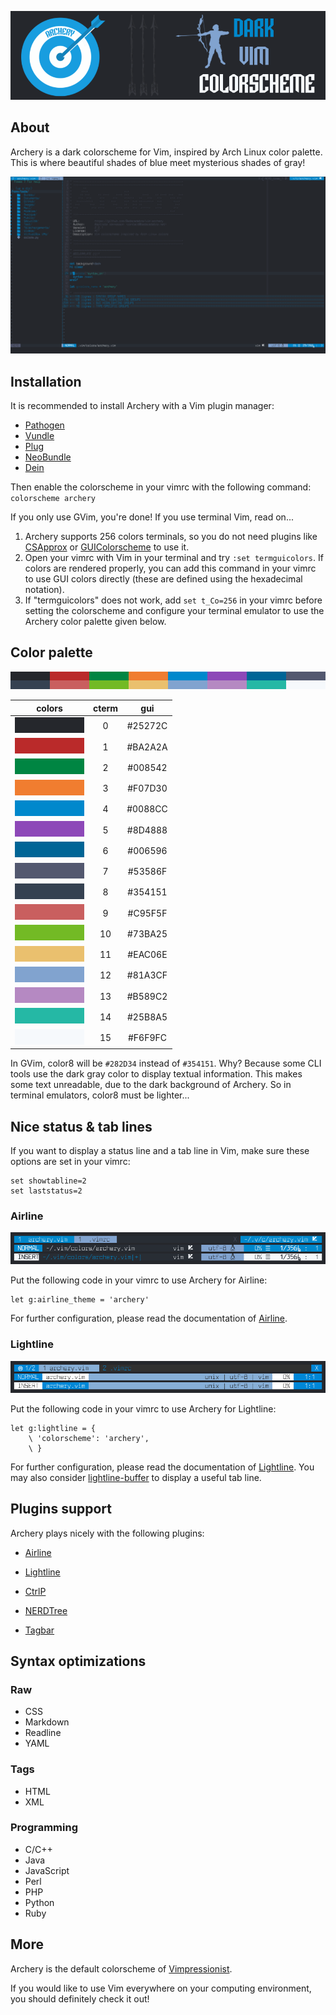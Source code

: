 ![Logo](https://raw.githubusercontent.com/Badacadabra/vim-archery/master/images/logo.png)

## About

Archery is a dark colorscheme for Vim, inspired by Arch Linux color palette. This is where beautiful shades of blue meet mysterious shades of gray!

![Screenshot](https://raw.githubusercontent.com/Badacadabra/vim-archery/master/images/screenshot.png)

## Installation

It is recommended to install Archery with a Vim plugin manager:

* [Pathogen](https://github.com/tpope/vim-pathogen)
* [Vundle](https://github.com/VundleVim/Vundle.vim)
* [Plug](https://github.com/junegunn/vim-plug)
* [NeoBundle](https://github.com/Shougo/neobundle.vim)
* [Dein](https://github.com/Shougo/dein.vim)

Then enable the colorscheme in your vimrc with the following command: `colorscheme archery`

If you only use GVim, you're done! If you use terminal Vim, read on...

1. Archery supports 256 colors terminals, so you do not need plugins like [CSApprox](https://github.com/vim-scripts/CSApprox) or [GUIColorscheme](https://github.com/vim-scripts/guicolorscheme.vim) to use it.
2. Open your vimrc with Vim in your terminal and try `:set termguicolors`. If colors are rendered properly, you can add this command in your vimrc to use GUI colors directly (these are defined using the hexadecimal notation).
3. If "termguicolors" does not work, add `set t_Co=256` in your vimrc before setting the colorscheme and configure your terminal emulator to use the Archery color palette given below.

## Color palette

![Palette](https://raw.githubusercontent.com/Badacadabra/vim-archery/master/images/palette.png)

| colors                                                                                                 | cterm | gui     |
|:------------------------------------------------------------------------------------------------------:|:-----:|:-------:|
| ![color0](https://raw.githubusercontent.com/Badacadabra/vim-archery/master/images/colors/color0.png)   | 0     | #25272C |
| ![color1](https://raw.githubusercontent.com/Badacadabra/vim-archery/master/images/colors/color1.png)   | 1     | #BA2A2A |
| ![color2](https://raw.githubusercontent.com/Badacadabra/vim-archery/master/images/colors/color2.png)   | 2     | #008542 |
| ![color3](https://raw.githubusercontent.com/Badacadabra/vim-archery/master/images/colors/color3.png)   | 3     | #F07D30 |
| ![color4](https://raw.githubusercontent.com/Badacadabra/vim-archery/master/images/colors/color4.png)   | 4     | #0088CC |
| ![color5](https://raw.githubusercontent.com/Badacadabra/vim-archery/master/images/colors/color5.png)   | 5     | #8D4888 |
| ![color6](https://raw.githubusercontent.com/Badacadabra/vim-archery/master/images/colors/color6.png)   | 6     | #006596 |
| ![color7](https://raw.githubusercontent.com/Badacadabra/vim-archery/master/images/colors/color7.png)   | 7     | #53586F |
| ![color8](https://raw.githubusercontent.com/Badacadabra/vim-archery/master/images/colors/color8.png)   | 8     | #354151 |
| ![color9](https://raw.githubusercontent.com/Badacadabra/vim-archery/master/images/colors/color9.png)   | 9     | #C95F5F |
| ![color10](https://raw.githubusercontent.com/Badacadabra/vim-archery/master/images/colors/color10.png) | 10    | #73BA25 |
| ![color11](https://raw.githubusercontent.com/Badacadabra/vim-archery/master/images/colors/color11.png) | 11    | #EAC06E |
| ![color12](https://raw.githubusercontent.com/Badacadabra/vim-archery/master/images/colors/color12.png) | 12    | #81A3CF |
| ![color13](https://raw.githubusercontent.com/Badacadabra/vim-archery/master/images/colors/color13.png) | 13    | #B589C2 |
| ![color14](https://raw.githubusercontent.com/Badacadabra/vim-archery/master/images/colors/color14.png) | 14    | #25B8A5 |
| ![color15](https://raw.githubusercontent.com/Badacadabra/vim-archery/master/images/colors/color15.png) | 15    | #F6F9FC |

In GVim, color8 will be `#282D34` instead of `#354151`. Why? Because some CLI tools use the dark gray color to display textual information. This makes some text unreadable, due to the dark background of Archery. So in terminal emulators, color8 must be lighter...

## Nice status & tab lines

If you want to display a status line and a tab line in Vim, make sure these options are set in your vimrc:

```viml
set showtabline=2
set laststatus=2
```

### Airline

![Airline](https://raw.githubusercontent.com/Badacadabra/vim-archery/master/images/airline.png)

Put the following code in your vimrc to use Archery for Airline:

```viml
let g:airline_theme = 'archery'
```

For further configuration, please read the documentation of [Airline](https://github.com/vim-airline/vim-airline).

### Lightline

![Lightline](https://raw.githubusercontent.com/Badacadabra/vim-archery/master/images/lightline.png)

Put the following code in your vimrc to use Archery for Lightline:

```viml
let g:lightline = {
    \ 'colorscheme': 'archery',
    \ }
```

For further configuration, please read the documentation of [Lightline](https://github.com/itchyny/lightline.vim). You may also consider [lightline-buffer](https://github.com/taohex/lightline-buffer) to display a useful tab line.

## Plugins support

Archery plays nicely with the following plugins:

* [Airline](https://github.com/vim-airline/vim-airline)
* [Lightline](https://github.com/itchyny/lightline.vim)

* [CtrlP](https://github.com/kien/ctrlp.vim)
* [NERDTree](https://github.com/scrooloose/nerdtree)
* [Tagbar](https://github.com/majutsushi/tagbar)

## Syntax optimizations

### Raw

* CSS
* Markdown
* Readline
* YAML

### Tags

* HTML
* XML

### Programming

* C/C++
* Java
* JavaScript
* Perl
* PHP
* Python
* Ruby

## More 

Archery is the default colorscheme of [Vimpressionist](https://github.com/Badacadabra/Vimpressionist).

If you would like to use Vim everywhere on your computing environment, you should definitely check it out!
